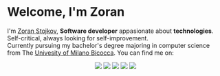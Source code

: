 # Welcome, I'm Zoran

I'm [Zoran Stojkov](https://www.zoranstojkov.it), **Software developer** appasionate about **technologies**. Self-critical, always looking for self-improvement.  
Currently pursuing my bachelor's degree majoring in computer science from The [Univesity of Milano Bicocca](https://www.disco.unimib.it).
You can find me on:

<div align="center">

[![](https://img.shields.io/badge/-Linkedin-informational?style=for-the-badge&logo=linkedin&logoColor=white&color=2867B2)](https://linkedin.com/in/zoran-stojkov)
[![](https://img.shields.io/badge/-Instagram-informational?style=for-the-badge&logo=instagram&logoColor=white&color=C13584)](https://instagram.com/stojkov_z)
[![](https://img.shields.io/badge/-Twitter-informational?style=for-the-badge&logo=twitter&logoColor=white&color=00aced)](https://twitter.com/_stojkovzoran)
[![](https://img.shields.io/badge/-Telegram-informational?style=for-the-badge&logo=telegram&logoColor=white&color=0088cc)](https://t.me/stojkovz)
[![](https://img.shields.io/badge/-BLOG-informational?style=for-the-badge&logo=hashnode&logoColor=white&color=2962FF)](https://www.zoranstojkov.it)

</div>
